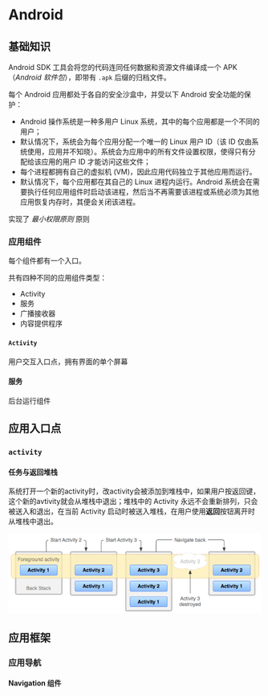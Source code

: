 # Android

## 基础知识

Android SDK 工具会将您的代码连同任何数据和资源文件编译成一个 APK（*Android 软件包*），即带有 `.apk` 后缀的归档文件。

每个 Android 应用都处于各自的安全沙盒中，并受以下 Android 安全功能的保护：

- Android 操作系统是一种多用户 Linux 系统，其中的每个应用都是一个不同的用户；
- 默认情况下，系统会为每个应用分配一个唯一的 Linux 用户 ID（该 ID 仅由系统使用，应用并不知晓）。系统会为应用中的所有文件设置权限，使得只有分配给该应用的用户 ID 才能访问这些文件；
- 每个进程都拥有自己的虚拟机 (VM)，因此应用代码独立于其他应用而运行。
- 默认情况下，每个应用都在其自己的 Linux 进程内运行。Android 系统会在需要执行任何应用组件时启动该进程，然后当不再需要该进程或系统必须为其他应用恢复内存时，其便会关闭该进程。



实现了 *最小权限原则* 原则



### 应用组件

每个组件都有一个入口。

共有四种不同的应用组件类型：

- Activity
- 服务
- 广播接收器
- 内容提供程序

#### `Activity`

用户交互入口点，拥有界面的单个屏幕



#### 服务

后台运行组件



## 应用入口点

### `activity`

#### 任务与返回堆栈

系统打开一个新的activity时，改activity会被添加到堆栈中，如果用户按返回键，这个新的avtivity就会从堆栈中退出；堆栈中的 Activity 永远不会重新排列，只会被送入和退出，在当前 Activity 启动时被送入堆栈，在用户使用**返回**按钮离开时从堆栈中退出。

![img](assets/diagram_backstack.png)











## 应用框架

### 应用导航



#### Navigation 组件







